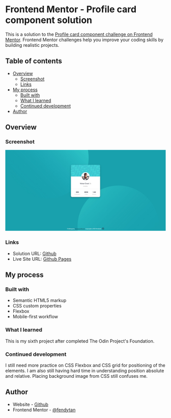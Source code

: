 # Frontend Mentor - Profile card component solution

This is a solution to the [Profile card component challenge on Frontend Mentor](https://www.frontendmentor.io/challenges/profile-card-component-cfArpWshJ). Frontend Mentor challenges help you improve your coding skills by building realistic projects.

## Table of contents

- [Overview](#overview)
  - [Screenshot](#screenshot)
  - [Links](#links)
- [My process](#my-process)
  - [Built with](#built-with)
  - [What I learned](#what-i-learned)
  - [Continued development](#continued-development)
- [Author](#author)

## Overview

### Screenshot

![](images/screenshot.jpeg)

### Links

- Solution URL: [Github](https://github.com/fendytan/fm-profile-card-component/)
- Live Site URL: [Github Pages](https://fendytan.github.io/fm-profile-card-component/)

## My process

### Built with

- Semantic HTML5 markup
- CSS custom properties
- Flexbox
- Mobile-first workflow

### What I learned

This is my sixth project after completed The Odin Project's Foundation.

### Continued development

I still need more practice on CSS Flexbox and CSS grid for positioning of the elements.
I am also still having hard time in understanding position absolute and relative.
Placing background image from CSS still confuses me.

## Author

- Website - [Github](https://github.com/fendytan/)
- Frontend Mentor - [@fendytan](https://www.frontendmentor.io/profile/fendytan)
